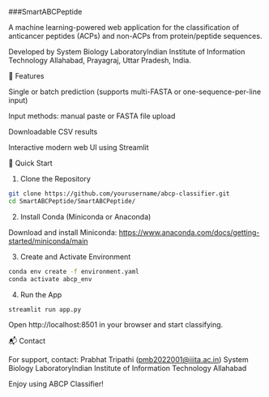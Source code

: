 ###SmartABCPeptide

A machine learning-powered web application for the classification of anticancer peptides (ACPs) and non-ACPs from protein/peptide sequences.

Developed by System Biology LaboratoryIndian Institute of Information Technology Allahabad, Prayagraj, Uttar Pradesh, India.

🎯 Features

Single or batch prediction (supports multi-FASTA or one-sequence-per-line input)

Input methods: manual paste or FASTA file upload

Downloadable CSV results

Interactive modern web UI using Streamlit

🚀 Quick Start

1. Clone the Repository
```bash
git clone https://github.com/yourusername/abcp-classifier.git
cd SmartABCPeptide/SmartABCPeptide/
```
2. Install Conda (Miniconda or Anaconda)

Download and install Miniconda:
https://www.anaconda.com/docs/getting-started/miniconda/main

3. Create and Activate Environment
```bash
conda env create -f environment.yaml
conda activate abcp_env
```

4. Run the App
```bash
streamlit run app.py
```
Open http://localhost:8501 in your browser and start classifying.


📬 Contact

For support, contact: Prabhat Tripathi (pmb2022001@iiita.ac.in) System Biology LaboratoryIndian Institute of Information Technology Allahabad

Enjoy using ABCP Classifier!
